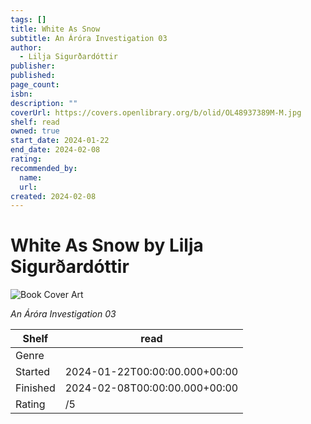 ```yaml
---
tags: []
title: White As Snow
subtitle: An Áróra Investigation 03
author:
  - Lilja Sigurðardóttir
publisher:
published:
page_count:
isbn:
description: ""
coverUrl: https://covers.openlibrary.org/b/olid/OL48937389M-M.jpg
shelf: read
owned: true
start_date: 2024-01-22
end_date: 2024-02-08
rating:
recommended_by:
  name:
  url:
created: 2024-02-08
---
```


# White As Snow by Lilja Sigurðardóttir

![Book Cover Art](https://covers.openlibrary.org/b/olid/OL48937389M-M.jpg)

_An Áróra Investigation 03_

| Shelf | read |
| --- | --- |
| Genre |  |
| Started | 2024-01-22T00:00:00.000+00:00 |
| Finished | 2024-02-08T00:00:00.000+00:00 |
| Rating | /5 |

